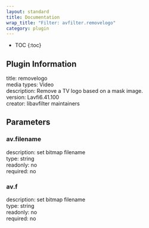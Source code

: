 ```yaml
---
layout: standard
title: Documentation
wrap_title: "Filter: avfilter.removelogo"
category: plugin
---
```

* TOC
{:toc}

## Plugin Information

title: removelogo  
media types:
Video  
description: Remove a TV logo based on a mask image.  
version: Lavfi6.41.100  
creator: libavfilter maintainers  

## Parameters

### av.filename

  
description:
set bitmap filename  
type: string  
readonly: no  
required: no  

### av.f

  
description:
set bitmap filename  
type: string  
readonly: no  
required: no  

